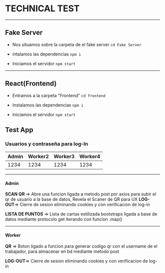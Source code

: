 # TECHNICAL TEST

------------
## Fake Server

- Nos situamos sobre la carpeta de el fake server
	`cd Fake Server`

- intalamos las dependencias
 	`npm i`
	
- Iniciamos el servidor
	`npm start`

------------
## React(Frontend)

- Entramos a la carpeta "Frontend"
`cd frontend`

- Instalamos las dependencias
`npm i`

- Iniciamos el servidor
	`npm start`


## Test App

### Usuarios y contraseña para log-In
|  Admin | Worker2  | Worker3  | Worker4  |
| ------------ | ------------ | ------------ | ------------ |
| 1234  |  1234 | 1234  | 1234  |

------------



#### Admin
**SCAN QR** => Abre una funcion ligada a metodo post por axios para subir el qr de usuario a la base de datos, Revela el Scaner de QR para UX
**LOG-OUT**=> Cierre de sesion eliminando cookies y con verificacion de log-in

**LISTA DE PUNTOS** => Lista de cartas estilizada bootstraps ligada a base de datos mediante protocolo get iterando con funcion .map()

------------



#### Worker


**QR** => Boton ligado a funcion para generar codigo qr con el username de el trabajador, para almacenar en bd mediante metodo post

**LOG-OUT**=> Cierre de sesion eliminando cookies y con verificacion de log-in

